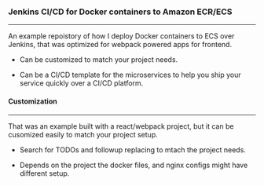 ### Jenkins CI/CD for Docker containers to Amazon ECR/ECS
---
An example repoistory of how I deploy Docker containers to ECS over Jenkins, that was optimized for webpack powered apps for frontend.

- Can be customized to match your project needs.

- Can be a CI/CD template for the microservices to help you ship your service quickly over a CI/CD platform.


#### Customization
---
That was an example built with a react/webpack project, but it can be cusomized easily to match your project setup.

- Search for TODOs and followup replacing to mtach the project needs.

- Depends on the project the docker files, and nginx configs might have different setup.
